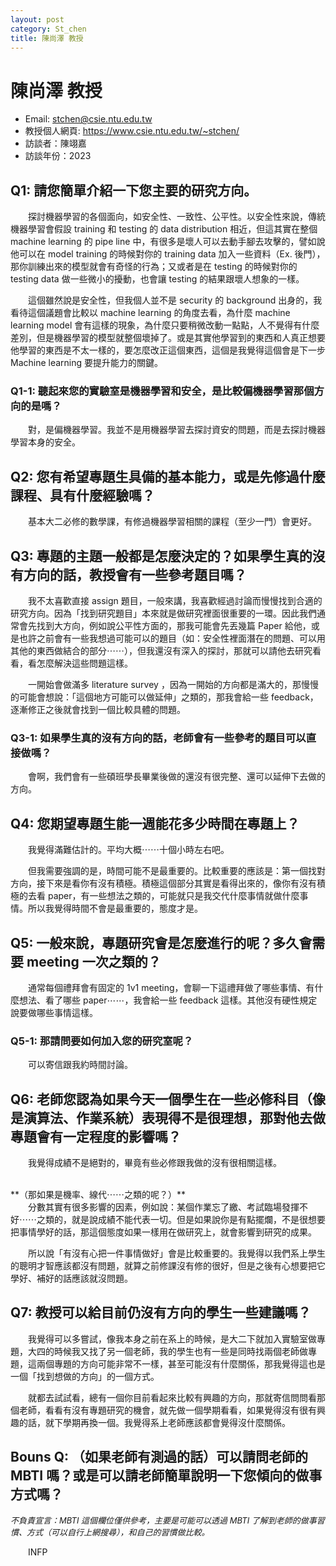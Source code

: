 ```yaml
---
layout: post
category: St_chen
title: 陳尚澤 教授
---
```


# 陳尚澤 教授

- Email: stchen@csie.ntu.edu.tw
- 教授個人網頁: <https://www.csie.ntu.edu.tw/~stchen/>
- 訪談者：陳翊嘉
- 訪談年份：2023

## Q1: 請您簡單介紹一下您主要的研究方向。

&emsp;&emsp;探討機器學習的各個面向，如安全性、一致性、公平性。以安全性來說，傳統機器學習會假設 training 和 testing 的 data distribution 相近，但這其實在整個 machine learning 的 pipe line 中，有很多是壞人可以去動手腳去攻擊的，譬如說他可以在 model training 的時候對你的 training data 加入一些資料（Ex. 後門），那你訓練出來的模型就會有奇怪的行為；又或者是在 testing 的時候對你的 testing data 做一些微小的擾動，也會讓 testing 的結果跟壞人想象的一樣。

&emsp;&emsp;這個雖然說是安全性，但我個人並不是 security 的 background 出身的，我看待這個議題會比較以 machine learning 的角度去看，為什麼 machine learning model 會有這樣的現象，為什麼只要稍微改動一點點，人不覺得有什麼差別，但是機器學習的模型就整個壞掉了。或是其實他學習到的東西和人真正想要他學習的東西是不太一樣的，要怎麼改正這個東西，這個是我覺得這個會是下一步 Machine learning 要提升能力的關鍵。 

### Q1-1: 聽起來您的實驗室是機器學習和安全，是比較偏機器學習那個方向的是嗎？

&emsp;&emsp;對，是偏機器學習。我並不是用機器學習去探討資安的問題，而是去探討機器學習本身的安全。

## Q2: 您有希望專題生具備的基本能力，或是先修過什麼課程、具有什麼經驗嗎？

&emsp;&emsp;基本大二必修的數學課，有修過機器學習相關的課程（至少一門）會更好。

## Q3: 專題的主題一般都是怎麼決定的？如果學生真的沒有方向的話，教授會有一些參考題目嗎？

&emsp;&emsp;我不太喜歡直接 assign 題目，一般來講，我喜歡經過討論而慢慢找到合適的研究方向。因為「找到研究題目」本來就是做研究裡面很重要的一環。因此我們通常會先找到大方向，例如說公平性方面的，那我可能會先丟幾篇 Paper 給他，或是也許之前會有一些我想過可能可以的題目（如：安全性裡面潛在的問題、可以用其他的東西做結合的部分⋯⋯），但我還沒有深入的探討，那就可以請他去研究看看，看怎麼解決這些問題這樣。

&emsp;&emsp;一開始會做滿多 literature survey ，因為一開始的方向都是滿大的，那慢慢的可能會想說：「這個地方可能可以做延伸」之類的，那我會給一些 feedback，逐漸修正之後就會找到一個比較具體的問題。

### Q3-1: 如果學生真的沒有方向的話，老師會有一些參考的題目可以直接做嗎？

&emsp;&emsp;會啊，我們會有一些碩班學長畢業後做的還沒有很完整、還可以延伸下去做的方向。

## Q4: 您期望專題生能一週能花多少時間在專題上？

&emsp;&emsp;我覺得滿難估計的。平均大概⋯⋯十個小時左右吧。

&emsp;&emsp;但我需要強調的是，時間可能不是最重要的。比較重要的應該是：第一個找對方向，接下來是看你有沒有積極。積極這個部分其實是看得出來的，像你有沒有積極的去看 paper，有一些想法之類的，可能就只是我交代什麼事情就做什麼事情。所以我覺得時間不會是最重要的，態度才是。

## Q5: 一般來說，專題研究會是怎麼進行的呢？多久會需要 meeting 一次之類的？

&emsp;&emsp;通常每個禮拜會有固定的 1v1 meeting，會聊一下這禮拜做了哪些事情、有什麼想法、看了哪些 paper⋯⋯，我會給一些 feedback 這樣。其他沒有硬性規定說要做哪些事情這樣。

### Q5-1: 那請問要如何加入您的研究室呢？

&emsp;&emsp;可以寄信跟我約時間討論。

## Q6: 老師您認為如果今天一個學生在一些必修科目（像是演算法、作業系統）表現得不是很理想，那對他去做專題會有一定程度的影響嗎？

&emsp;&emsp;我覺得成績不是絕對的，畢竟有些必修跟我做的沒有很相關這樣。

<br>
**（那如果是機率、線代⋯⋯之類的呢？）**

<br>
&emsp;&emsp;分數其實有很多影響的因素，例如說：某個作業忘了繳、考試臨場發揮不好⋯⋯之類的，就是說成績不能代表一切。但是如果說你是有點擺爛，不是很想要把事情學好的話，那這個態度如果一樣用在做研究上，就會影響到研究的成果。

&emsp;&emsp;所以說「有沒有心把一件事情做好」會是比較重要的。我覺得以我們系上學生的聰明才智應該都沒有問題，就算之前修課沒有修的很好，但是之後有心想要把它學好、補好的話應該就沒問題。

## Q7: 教授可以給目前仍沒有方向的學生一些建議嗎？

&emsp;&emsp;我覺得可以多嘗試，像我本身之前在系上的時候，是大二下就加入實驗室做專題，大四的時候我又找了另一個老師，我的學生也有一些是同時找兩個老師做專題，這兩個專題的方向可能非常不一樣，甚至可能沒有什麼關係，那我覺得這也是一個「找到想做的方向」的一個方式。

&emsp;&emsp;就都去試試看，總有一個你目前看起來比較有興趣的方向，那就寄信問問看那個老師，看看有沒有專題研究的機會，就先做一個學期看看，如果覺得沒有很有興趣的話，就下學期再換一個。我覺得系上老師應該都會覺得沒什麼關係。

## Bouns Q: （如果老師有測過的話）可以請問老師的 MBTI 嗎？或是可以請老師簡單說明一下您傾向的做事方式嗎？

*<font size="2">不負責宣言：MBTI 這個欄位僅供參考，主要是可能可以透過 MBTI 了解到老師的做事習慣、方式（可以自行上網搜尋），和自己的習慣做比較。</font>*

&emsp;&emsp;INFP
